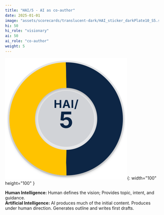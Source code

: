 ```yaml
---
title: "HAI/5 - AI as co-author"
date: 2025-01-01
image: "assets/scorecards/translucent-dark/HAI_sticker_darkPlate10_S5.svg"
hi: 50
hi_role: "visionary"
ai: 50
ai_role: "co-author"
weight: 5
---
```


![HAI Score 5](/assets/scorecards/translucent-dark/HAI_sticker_darkPlate10_S5.svg){: width="100" height="100" }

**Human Intelligence:** Human defines the vision; Provides topic, intent, and guidance.\
**Artificial Intelligence:** AI produces much of the initial content. Produces under human direction. Generates outline and writes first drafts.

